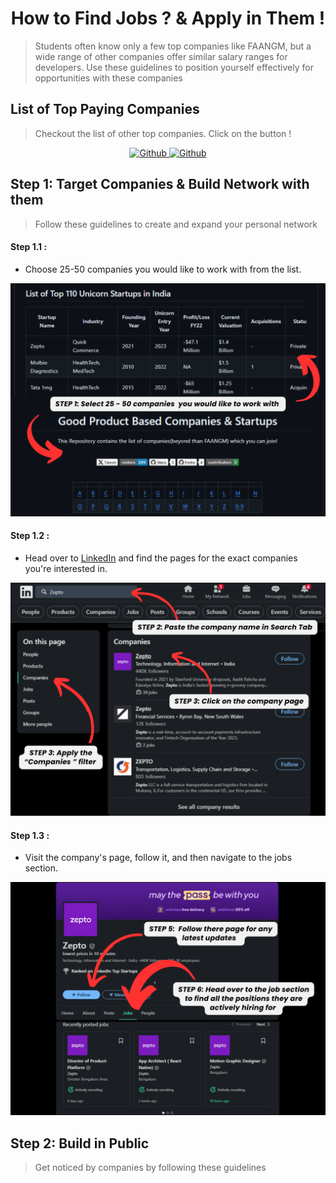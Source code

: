 <h1 align="center">
    How to Find Jobs ?  & Apply in Them !
</h1>

> Students often know only a few top companies like FAANGM, but a wide range of other companies offer similar salary ranges for developers. Use these guidelines to position yourself effectively for opportunities with these companies

## List of Top Paying Companies 
> Checkout the list of other top companies. Click on the button ! 

<p align="center">
    <a href="https://github.com/Developer-RONNIE/List-of-Top-Unicorn-Startups-India"  align="left" alt="Github" title="github">
        <img src="https://img.shields.io/badge/Top--Unicorn--Startups--India-D2B48C?style=for-the-badge&logo=github&logoColor=white" alt="Github"/>
    </a>
    <a href="https://github.com/Developer-RONNIE/BeyondFAANGM"  align="left" alt="Github" title="github">
        <img src="https://img.shields.io/badge/400+--product--based--companies-D2B48C?style=for-the-badge&logo=github&logoColor=white" alt="Github"/>
    </a>  
</p>




## Step 1: Target Companies & Build Network with them 

> Follow these guidelines to create and expand your personal network

#### Step 1.1 : 
- Choose 25-50 companies you would like to work with from the list. 
<p align="center">
  <a name="logo">
    <img src="https://github.com/Developer-RONNIE/Full-stack-dev-Roadmap/blob/main/assets/Select.company.png" alt="Select Companies" width="750">
  </a>
</p>

#### Step 1.2 : 
- Head over to <a href="https://www.linkedin.com/" target="_blank">LinkedIn</a> and find the pages for the exact companies you're interested in.

<p align="center">
  <a name="logo">
    <img src="https://github.com/Developer-RONNIE/Full-stack-dev-Roadmap/blob/main/assets/search%20company.png" alt="Search company guide" width="750">
  </a>
</p>

#### Step 1.3 : 
- Visit the company's page, follow it, and then navigate to the jobs section.

<p align="center">
  <a name="logo">
    <img src="https://github.com/Developer-RONNIE/Full-stack-dev-Roadmap/blob/main/assets/current-hiring.png" alt="Search company guide" width="750">
  </a>
</p>






## Step 2: Build in Public 

> Get noticed by companies by following these guidelines